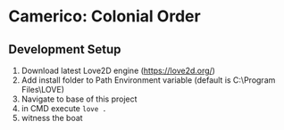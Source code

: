 # Camerico: Colonial Order

## Development Setup
1. Download latest Love2D engine (https://love2d.org/)
2. Add install folder to Path Environment variable (default is C:\Program Files\LOVE)
3. Navigate to base of this project
4. in CMD execute ```love .```
5. witness the boat 